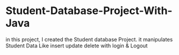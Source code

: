 # Student-Database-Project-With-Java
in this project, I created the Student database Project. it manipulates Student Data Like insert update delete with login &amp; Logout 
